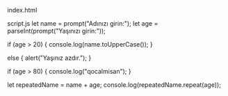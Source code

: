 index.html
<!DOCTYPE html>
<html lang="en">
<head>
    <meta charset="UTF-8">
    <meta name="viewport" content="width=device-width, initial-scale=1.0">
    <title>Document</title>
</head>
<body>
    
</body>
    <script src="./script.js"></script>
</html>




script.js
let name = prompt("Adınızı girin:");
let age = parseInt(prompt("Yaşınızı girin:"));

if (age > 20) {
  console.log(name.toUpperCase());
} 

else {
  alert("Yaşınız azdır.");
}

if (age > 80) {
  console.log("qocalmisan");
}

let repeatedName = name + age;
console.log(repeatedName.repeat(age));
